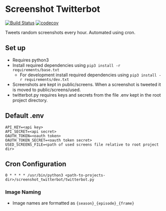# Screenshot Twitterbot
[![Build Status](https://travis-ci.com/JacobDawson98/futurama_screens.svg?branch=master)](https://travis-ci.com/JacobDawson98/futurama_screens)
[![codecov](https://codecov.io/gh/JacobDawson98/screenshot_twitterbot/branch/master/graph/badge.svg)](https://codecov.io/gh/JacobDawson98/screenshot_twitterbot)


Tweets random screenshots every hour. Automated using cron.

## Set up
  * Requires python3
  * Install required dependencies using `pip3 install -r requirements/base.txt`
      * For development install required dependencies using `pip3 install -r requirements/dev.txt`
  * Screenshots are kept in public/screens. When a screenshot is tweeted it is moved to public/screens/used.
  * twitterbot.py requires keys and secrets from the file .env kept in the root project directory.

## Default .env
```
API_KEY=<api key>
API_SECRET=<api secret>
OAUTH_TOKEN=<oauth token>
OAUTH_TOKEN_SECRET=<oauth token secret>
USED_SCREENS_FILE=<path of used screens file relative to root project dir>
```

## Cron Configuration
```
0 * * * * /usr/bin/python3 <path-to-projects-dir>/screenshot_twitterbot/twitterbot.py
```

### Image Naming
  * Image names are formatted as `{season}_{episode}_{frame}`
